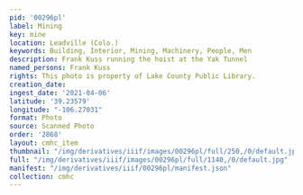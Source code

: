 ```yaml
---
pid: '00296pl'
label: Mining
key: mine
location: Leadville (Colo.)
keywords: Building, Interior, Mining, Machinery, People, Men
description: Frank Kuss running the hoist at the Yak Tunnel
named_persons: Frank Kuss
rights: This photo is property of Lake County Public Library.
creation_date: 
ingest_date: '2021-04-06'
latitude: '39.23579'
longitude: "-106.27031"
format: Photo
source: Scanned Photo
order: '2868'
layout: cmhc_item
thumbnail: "/img/derivatives/iiif/images/00296pl/full/250,/0/default.jpg"
full: "/img/derivatives/iiif/images/00296pl/full/1140,/0/default.jpg"
manifest: "/img/derivatives/iiif/00296pl/manifest.json"
collection: cmhc
---
```


